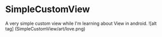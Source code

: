 # SimpleCustomView
A very simple custom view while I'm learning about View in android.
![alt tag] (SimpleCustomView/art/love.png)
